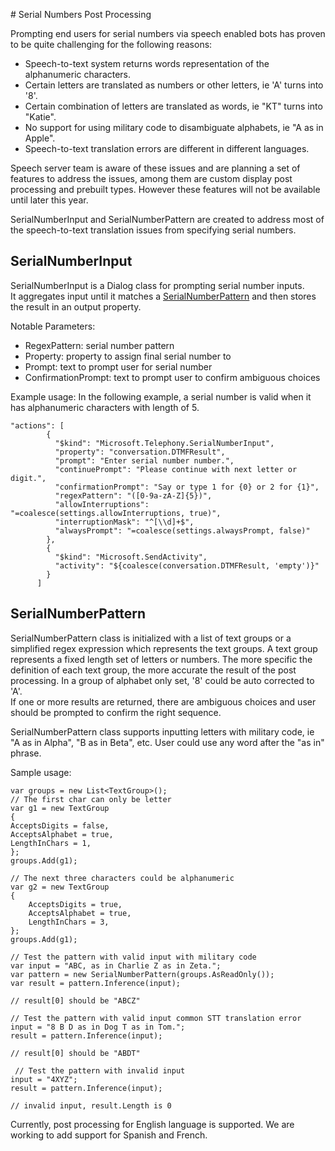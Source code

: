 ﻿﻿﻿# Serial Numbers Post Processing 

Prompting end users for serial numbers via speech enabled bots has proven to be quite challenging for the following reasons:
- Speech-to-text system returns words representation of the alphanumeric characters.
- Certain letters are translated as numbers or other letters, ie 'A' turns into '8'.
- Certain combination of letters are translated as words, ie "KT" turns into "Katie".
- No support for using military code to disambiguate alphabets, ie "A as in Apple".
- Speech-to-text translation errors are different in different languages.

Speech server team is aware of these issues and are planning a set of features to address the issues, 
among them are custom display post processing and prebuilt types. However these features will not be available until later this year.

SerialNumberInput and SerialNumberPattern are created to address most of the speech-to-text translation issues from 
specifying serial numbers.  

## SerialNumberInput
SerialNumberInput is a Dialog class for prompting serial number inputs.  
It aggregates input until it matches a [SerialNumberPattern](#serialnumberpattern) and then stores the result in an output property.

Notable Parameters:
- RegexPattern: serial number pattern
- Property: property to assign final serial number to
- Prompt: text to prompt user for serial number
- ConfirmationPrompt: text to prompt user to confirm ambiguous choices

Example usage:
In the following example, a serial number is valid when it has alphanumeric characters with length of 5.

```
"actions": [
        {
          "$kind": "Microsoft.Telephony.SerialNumberInput",
          "property": "conversation.DTMFResult",
          "prompt": "Enter serial number number.",
          "continuePrompt": "Please continue with next letter or digit.",
          "confirmationPrompt": "Say or type 1 for {0} or 2 for {1}",
          "regexPattern": "([0-9a-zA-Z]{5})",
          "allowInterruptions": "=coalesce(settings.allowInterruptions, true)",
          "interruptionMask": "^[\\d]+$",
          "alwaysPrompt": "=coalesce(settings.alwaysPrompt, false)"
        },
        {
          "$kind": "Microsoft.SendActivity",
          "activity": "${coalesce(conversation.DTMFResult, 'empty')}"
        }
      ]
```



## SerialNumberPattern

SerialNumberPattern class is initialized with a list of text groups or a simplified regex expression which represents the text groups.
A text group represents a fixed length set of letters or numbers.  The more specific the definition of each text group, the more accurate the result of the post processing. 
In a group of alphabet only set, '8' could be auto corrected to 'A'.  
If one or more results are returned, there are ambiguous choices and user should be prompted to confirm the right sequence.

SerialNumberPattern class supports inputting letters with military code, ie "A as in Alpha", "B as in Beta", etc.  User could use any word after the "as in" phrase.

Sample usage:

    var groups = new List<TextGroup>();
    // The first char can only be letter
    var g1 = new TextGroup
    {
    AcceptsDigits = false,
    AcceptsAlphabet = true,
    LengthInChars = 1,
    };
    groups.Add(g1);
        
    // The next three characters could be alphanumeric
    var g2 = new TextGroup
    {
        AcceptsDigits = true,
        AcceptsAlphabet = true,
        LengthInChars = 3,
    };
    groups.Add(g1);
    
    // Test the pattern with valid input with military code
    var input = "ABC, as in Charlie Z as in Zeta.";
    var pattern = new SerialNumberPattern(groups.AsReadOnly());
    var result = pattern.Inference(input);
    
    // result[0] should be "ABCZ"
    
    // Test the pattern with valid input common STT translation error
    input = "8 B D as in Dog T as in Tom.";
    result = pattern.Inference(input);
    
    // result[0] should be "ABDT"
    
     // Test the pattern with invalid input
    input = "4XYZ";
    result = pattern.Inference(input);
    
    // invalid input, result.Length is 0


Currently, post processing for English language is supported.  We are working to add support for Spanish and French.



